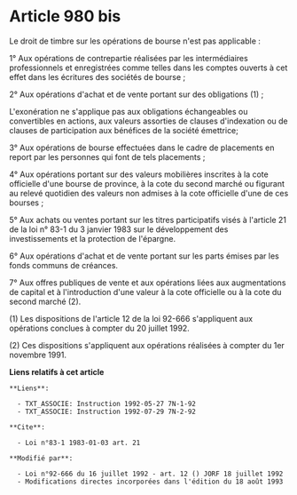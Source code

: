 # Article 980 bis

Le droit de timbre sur les opérations de bourse n'est pas applicable :

1° Aux opérations de contrepartie réalisées par les intermédiaires professionnels et enregistrées comme telles dans les
comptes ouverts à cet effet dans les écritures des sociétés de bourse ;

2° Aux opérations d'achat et de vente portant sur des obligations (1) ;

L'exonération ne s'applique pas aux obligations échangeables ou convertibles en actions, aux valeurs assorties de clauses
d'indexation ou de clauses de participation aux bénéfices de la société émettrice;

3° Aux opérations de bourse effectuées dans le cadre de placements en report par les personnes qui font de tels placements ;

4° Aux opérations portant sur des valeurs mobilières inscrites à la cote officielle d'une bourse de province, à la cote du
second marché ou figurant au relevé quotidien des valeurs non admises à la cote officielle d'une de ces bourses ;

5° Aux achats ou ventes portant sur les titres participatifs visés à l'article 21 de la loi n° 83-1 du 3 janvier 1983 sur le
développement des investissements et la protection de l'épargne.

6° Aux opérations d'achat et de vente portant sur les parts émises par les fonds communs de créances.

7° Aux offres publiques de vente et aux opérations liées aux augmentations de capital et à l'introduction d'une valeur à la
cote officielle ou à la cote du second marché (2).

(1) Les dispositions de l'article 12 de la loi 92-666 s'appliquent aux opérations conclues à compter du 20 juillet 1992.

(2) Ces dispositions s'appliquent aux opérations réalisées à compter du 1er novembre 1991.

**Liens relatifs à cet article**

	**Liens**:

	  - TXT_ASSOCIE: Instruction 1992-05-27 7N-1-92
	  - TXT_ASSOCIE: Instruction 1992-07-29 7N-2-92

	**Cite**:

	  - Loi n°83-1 1983-01-03 art. 21

	**Modifié par**:

	  - Loi n°92-666 du 16 juillet 1992 - art. 12 () JORF 18 juillet 1992
	  - Modifications directes incorporées dans l'édition du 18 août 1993

